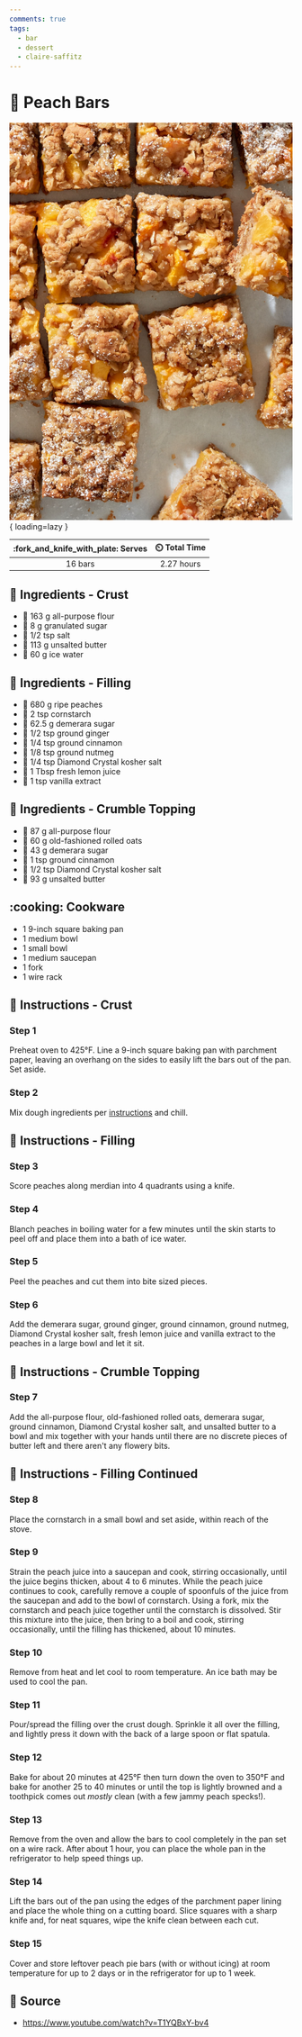 ```yaml
---
comments: true
tags:
  - bar
  - dessert
  - claire-saffitz
---
```

# :peach: Peach Bars

![Peach Bars][2]{ loading=lazy }

| :fork_and_knife_with_plate: Serves | :timer_clock: Total Time |
|:----------------------------------:|:-----------------------: |
| 16 bars | 2.27 hours |

## :salt: Ingredients - Crust

- :ear_of_rice: 163 g all-purpose flour
- :candy: 8 g granulated sugar
- :salt: 1/2 tsp salt
- :butter: 113 g unsalted butter
- :ice_cube: 60 g ice water

## :salt: Ingredients - Filling

- :peach: 680 g ripe peaches
- :corn: 2 tsp cornstarch
- :candy: 62.5 g demerara sugar
- 🫚 1/2 tsp ground ginger
- :custard: 1/4 tsp ground cinnamon
- :chestnut: 1/8 tsp ground nutmeg
- :salt: 1/4 tsp Diamond Crystal kosher salt
- :lemon: 1 Tbsp fresh lemon juice
- :icecream: 1 tsp vanilla extract

## :salt: Ingredients - Crumble Topping

- :ear_of_rice: 87 g all-purpose flour
- :ear_of_rice: 60 g old-fashioned rolled oats
- :candy: 43 g demerara sugar
- :custard: 1 tsp ground cinnamon
- :salt: 1/2 tsp Diamond Crystal kosher salt
- :butter: 93 g unsalted butter

## :cooking: Cookware

- 1 9-inch square baking pan
- 1 medium bowl
- 1 small bowl
- 1 medium saucepan
- 1 fork
- 1 wire rack

## :pencil: Instructions - Crust

### Step 1

Preheat oven to 425°F. Line a 9-inch square baking pan with parchment paper,
leaving an overhang on the sides to easily lift the bars out of the pan. Set aside.

### Step 2

Mix dough ingredients per [instructions][1] and chill.

## :pencil: Instructions - Filling

### Step 3

Score peaches along merdian into 4 quadrants using a knife.

### Step 4

Blanch peaches in boiling water for a few minutes until the skin starts to peel off and place them into a bath
of ice water.

### Step 5

Peel the peaches and cut them into bite sized pieces.

### Step 6

Add the demerara sugar, ground ginger, ground cinnamon, ground nutmeg, Diamond Crystal kosher salt, fresh lemon juice
and vanilla extract to the peaches in a large bowl and let it sit.

## :pencil: Instructions - Crumble Topping

### Step 7

Add the all-purpose flour, old-fashioned rolled oats, demerara sugar, ground cinnamon, Diamond Crystal kosher salt, and
unsalted butter to a bowl and mix together with your hands until there are no discrete pieces of butter left and 
there aren't any flowery bits.

## :pencil: Instructions - Filling Continued

### Step 8

Place the cornstarch in a small bowl and set aside, within reach of the stove.

### Step 9

Strain the peach juice into a saucepan and cook, stirring occasionally, until the juice begins thicken, about 4 to 6
minutes. While the peach juice continues to cook, carefully remove a couple of spoonfuls of the juice from the saucepan
and add to the bowl of cornstarch. Using a fork, mix the cornstarch and peach juice together until the cornstarch is
dissolved. Stir this mixture into the juice, then bring to a boil and cook, stirring occasionally, until the filling
has thickened, about 10 minutes.

### Step 10

Remove from heat and let cool to room temperature. An ice bath may be used to cool the pan.

### Step 11

Pour/spread the filling over the crust dough. Sprinkle it all over the filling, and lightly press it down with the back
of a large spoon or flat spatula.

### Step 12

Bake for about 20 minutes at 425°F then turn down the oven to 350°F and bake for another 25 to 40 minutes or until the top
is lightly browned and a toothpick comes out *mostly* clean (with a few jammy peach specks!).

### Step 13

Remove from the oven and allow the bars to cool completely in the pan set on a wire rack. After about 1 hour, you can
place the whole pan in the refrigerator to help speed things up.

### Step 14

Lift the bars out of the pan using the edges of the parchment paper lining and place the whole thing on a cutting board.
Slice squares with a sharp knife and, for neat squares, wipe the knife clean between each cut.

### Step 15

Cover and store leftover peach pie bars (with or without icing) at room temperature for up to 2 days or in the
refrigerator for up to 1 week.

## :link: Source

- <https://www.youtube.com/watch?v=T1YQBxY-bv4>

[1]: <../ingredients/pastry-dough/deluxe-butter-pastry.md>
[2]: <../assets/images/peach-bars.jpg>
